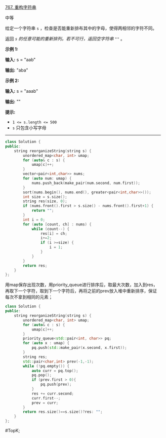 [767. 重构字符串](https://leetcode.cn/problems/reorganize-string/)

中等

给定一个字符串 `s` ，检查是否能重新排布其中的字母，使得两相邻的字符不同。

返回 _`s` 的任意可能的重新排列。若不可行，返回空字符串 `""`_ 。

**示例 1:**

**输入:** s = "aab"

**输出:** "aba"

**示例 2:**

**输入:** s = "aaab"

**输出:** ""

**提示:**

- `1 <= s.length <= 500`
- `s` 只包含小写字母

---- ----
```cpp
class Solution {
public:
    string reorganizeString(string s) {
        unordered_map<char, int> umap;
        for (auto& c : s) {
            umap[c]++;
        }
        vector<pair<int,char>> nums;
        for (auto num: umap) {
            nums.push_back(make_pair(num.second, num.first));
        }
        sort(nums.begin(), nums.end(), greater<pair<int,char>>());
        int size = s.size();
        string res(size, 0);
        if (nums.front().first > s.size() - nums.front().first+1) {
            return "";
        }
        int i = 0;
        for (auto [count, ch] : nums) {
            while (count--) {
                res[i] = ch;
                i+=2;
                if (i >=size) {
                    i = 1;
                }
            }
        }
        return res;
    }
};
```

用map保存出现次数，用priority_queue进行排序后，取最大次数，加入到res，再取下一个字符，取到下一个字符后，再将之前的prev放入堆中重新排序，保证每次不拿到相同的元素；
```cpp
class Solution {
public:
    string reorganizeString(string s) {
        unordered_map<char, int> umap;
        for (auto& c : s) {
            umap[c]++;
        }
        priority_queue<std::pair<int, char>> pq;
        for (auto x : umap) {
            pq.push(std::make_pair(x.second, x.first));
        }
        string res;
        std::pair<char,int> prev(-1,-1);
        while (!pq.empty()) {
            auto curr = pq.top();
            pq.pop();
            if (prev.first > 0){
                pq.push(prev);
            }
            res += curr.second;
            curr.first--;
            prev = curr;
        }
        return res.size()==s.size()?res: "";
    }
};
```
#TopK;